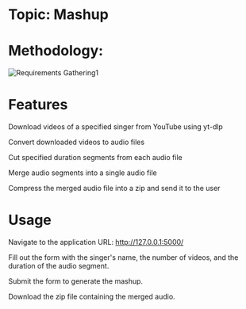 # Topic: Mashup
# Methodology:
![Requirements Gathering1](https://github.com/user-attachments/assets/32a9f5c0-1e41-4741-9701-9d5c44de7302)

# Features
Download videos of a specified singer from YouTube using yt-dlp

Convert downloaded videos to audio files

Cut specified duration segments from each audio file

Merge audio segments into a single audio file

Compress the merged audio file into a zip and send it to the user

# Usage
Navigate to the application URL: http://127.0.0.1:5000/

Fill out the form with the singer's name, the number of videos, and the duration of the audio segment.

Submit the form to generate the mashup.

Download the zip file containing the merged audio.
